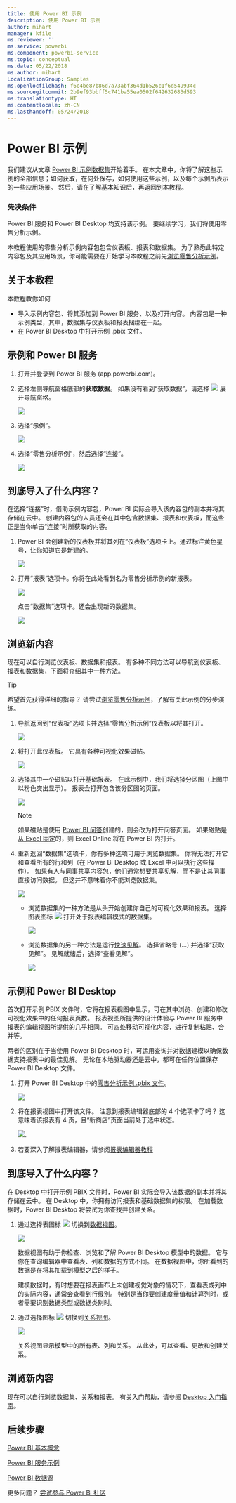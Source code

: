```yaml
---
title: 使用 Power BI 示例
description: 使用 Power BI 示例
author: mihart
manager: kfile
ms.reviewer: ''
ms.service: powerbi
ms.component: powerbi-service
ms.topic: conceptual
ms.date: 05/22/2018
ms.author: mihart
LocalizationGroup: Samples
ms.openlocfilehash: f6e4be87b86d7a73abf364d1b526c1f6d549934c
ms.sourcegitcommit: 2b9ef93bbff5c741ba55ea0502f642632683d593
ms.translationtype: HT
ms.contentlocale: zh-CN
ms.lasthandoff: 05/24/2018
---
```

# <a name="the-power-bi-samples"></a>Power BI 示例

我们建议从文章 [Power BI 示例数据集](sample-datasets.md)开始着手。 在本文章中，你将了解这些示例的全部信息；如何获取，在何处保存，如何使用这些示例，以及每个示例所表示的一些应用场景。 然后，请在了解基本知识后，再返回到本教程。   

### <a name="prerequisites"></a>先决条件
Power BI 服务和 Power BI Desktop 均支持该示例。 要继续学习，我们将使用零售分析示例。

本教程使用的零售分析示例内容包包含仪表板、报表和数据集。
为了熟悉此特定内容包及其应用场景，你可能需要在开始学习本教程之前先[浏览零售分析示例](sample-retail-analysis.md)。

## <a name="about-this-tutorial"></a>关于本教程
本教程教你如何 
- 导入示例内容包、将其添加到 Power BI 服务、以及打开内容。 内容包是一种示例类型，其中，数据集与仪表板和报表捆绑在一起。 
-  在 Power BI Desktop 中打开示例 .pbix 文件。


## <a name="samples-and-power-bi-service"></a>示例和 Power BI 服务

1. 打开并登录到 Power BI 服务 (app.powerbi.com)。
2. 选择左侧导航窗格底部的**获取数据**。 如果没有看到“获取数据”，请选择 ![](media/sample-tutorial-connect-to-the-samples/expand-nav.png) 展开导航窗格。
   
   ![](media/sample-tutorial-connect-to-the-samples/pbi_getdata.png)
5. 选择“示例”。  
   
   ![](media/sample-tutorial-connect-to-the-samples/pbi_samplesdownload.png)
6. 选择“零售分析示例”，然后选择“连接”。   
   
   ![](media/sample-tutorial-connect-to-the-samples/pbi_retailanalysissampleconnect.png)

## <a name="what-exactly-was-imported"></a>到底导入了什么内容？
在选择“连接”时，借助示例内容包，Power BI 实际会导入该内容包的副本并将其存储在云中。 创建内容包的人员还会在其中包含数据集、报表和仪表板，而这些正是当你单击“连接”时所获取的内容。 

1. Power BI 会创建新的仪表板并将其列在“仪表板”选项卡上。通过标注黄色星号，让你知道它是新建的。
   
   ![](media/sample-tutorial-connect-to-the-samples/power-bi-new-dashboard.png)
2. 打开“报表”选项卡。你将在此处看到名为零售分析示例的新报表。
   
   ![](media/sample-tutorial-connect-to-the-samples/power-bi-new-report.png)
   
   点击“数据集”选项卡。还会出现新的数据集。
   
   ![](media/sample-tutorial-connect-to-the-samples/power-bi-new-dataset.png)

## <a name="explore-your-new-content"></a>浏览新内容
现在可以自行浏览仪表板、数据集和报表。 有多种不同方法可以导航到仪表板、报表和数据集，下面将介绍其中一种方法。  

> [!TIP]
> 希望首先获得详细的指导？  请尝试[浏览零售分析示例](sample-retail-analysis.md)，了解有关此示例的分步演练。
> 
> 

1. 导航返回到“仪表板”选项卡并选择“零售分析示例”仪表板以将其打开。    
   
   ![](media/sample-tutorial-connect-to-the-samples/power-bi-dashboards.png)
2. 将打开此仪表板。  它具有各种可视化效果磁贴。
   
   ![](media/sample-tutorial-connect-to-the-samples/power-bi-dashboards2new.png)
3. 选择其中一个磁贴以打开基础报表。  在此示例中，我们将选择分区图（上图中以粉色突出显示）。 报表会打开包含该分区图的页面。
   
    ![](media/sample-tutorial-connect-to-the-samples/power-bi-report.png)
   
   > [!NOTE]
   > 如果磁贴是使用 [Power BI 问答](power-bi-q-and-a.md)创建的，则会改为打开问答页面。 如果磁贴是[从 Excel 固定](service-dashboard-pin-tile-from-excel.md)的，则 Excel Online 将在 Power BI 内打开。
   > 
   > 
1. 重新返回“数据集”选项卡，你有多种选项可用于浏览数据集。  你将无法打开它和查看所有的行和列（在 Power BI Desktop 或 Excel 中可以执行这些操作）。  如果有人与同事共享内容包，他们通常想要共享见解，而不是让其同事直接访问数据。 但这并不意味着你不能浏览数据集。  
   
   ![](media/sample-tutorial-connect-to-the-samples/power-bi-chart-icon2.png)
   
   * 浏览数据集的一种方法是从头开始创建你自己的可视化效果和报表。  选择图表图标 ![](media/sample-tutorial-connect-to-the-samples/power-bi-chart-icon4.png) 打开处于报表编辑模式的数据集。
     
       ![](media/sample-tutorial-connect-to-the-samples/power-bi-report-editing.png)
   * 浏览数据集的另一种方法是运行[快速见解](service-insights.md)。 选择省略号 (…) 并选择“获取见解”。 见解就绪后，选择“查看见解”。
     
       ![](media/sample-tutorial-connect-to-the-samples/power-bi-insights.png)

## <a name="samples-and-power-bi-desktop"></a>示例和 Power BI Desktop 
首次打开示例 PBIX 文件时，它将在报表视图中显示，可在其中浏览、创建和修改可视化效果中的任何报表页数。 报表视图所提供的设计体验与 Power BI 服务中报表的编辑视图所提供的几乎相同。 可四处移动可视化内容，进行复制粘贴、合并等。

两者的区别在于当使用 Power BI Desktop 时，可运用查询并对数据建模以确保数据支持报表中的最佳见解。 无论在本地驱动器还是云中，都可在任何位置保存 Power BI Desktop 文件。

1. 打开 Power BI Desktop 中的[零售分析示例 .pbix 文件](http://download.microsoft.com/download/9/6/D/96DDC2FF-2568-491D-AAFA-AFDD6F763AE3/Retail-Analysis-Sample-PBIX.pbix)。 

    ![](media/sample-tutorial-connect-to-the-samples/power-bi-samples-desktop.png)

1. 将在报表视图中打开该文件。 注意到报表编辑器底部的 4 个选项卡了吗？ 这意味着该报表有 4 页，且“新商店”页面当前处于选中状态。 

    ![](media/sample-tutorial-connect-to-the-samples/power-bi-sample-tabs.png).

3. 若要深入了解报表编辑器，请参阅[报表编辑器教程](service-the-report-editor-take-a-tour.md)

## <a name="what-exactly-was-imported"></a>到底导入了什么内容？
在 Desktop 中打开示例 PBIX 文件时，Power BI 实际会导入该数据的副本并将其存储在云中。 在 Desktop 中，你拥有访问报表和基础数据集的权限。 在加载数据时，Power BI Desktop 将尝试为你查找并创建关系。  

1. 通过选择表图标 ![](media/sample-tutorial-connect-to-the-samples/power-bi-data-icon.png) 切换到[数据视图](desktop-data-view.md)。
 
    ![](media/sample-tutorial-connect-to-the-samples/power-bi-desktop-sample-data.png)

    数据视图有助于你检查、浏览和了解 Power BI Desktop 模型中的数据。 它与你在查询编辑器中查看表、列和数据的方式不同。 在数据视图中，你所看到的数据是在将其加载到模型之后的样子。

    建模数据时，有时想要在报表画布上未创建视觉对象的情况下，查看表或列中的实际内容，通常会查看到行级别。 特别是当你要创建度量值和计算列时，或者需要识别数据类型或数据类别时。

1. 通过选择图标 ![](media/sample-tutorial-connect-to-the-samples/power-bi-desktop-relationship-icon.png) 切换到[关系视图](desktop-relationship-view.md)。
 
    ![](media/sample-tutorial-connect-to-the-samples/power-bi-relationships.png)

    关系视图显示模型中的所有表、列和关系。 从此处，可以查看、更改和创建关系。

## <a name="explore-your-new-content"></a>浏览新内容
现在可以自行浏览数据集、关系和报表。 有关入门帮助，请参阅 [Desktop 入门指南](desktop-getting-started.md)。    


## <a name="next-steps"></a>后续步骤
[Power BI 基本概念](service-basic-concepts.md)

[Power BI 服务示例](sample-datasets.md)

[Power BI 数据源](service-get-data.md)

更多问题？ [尝试参与 Power BI 社区](http://community.powerbi.com/)

